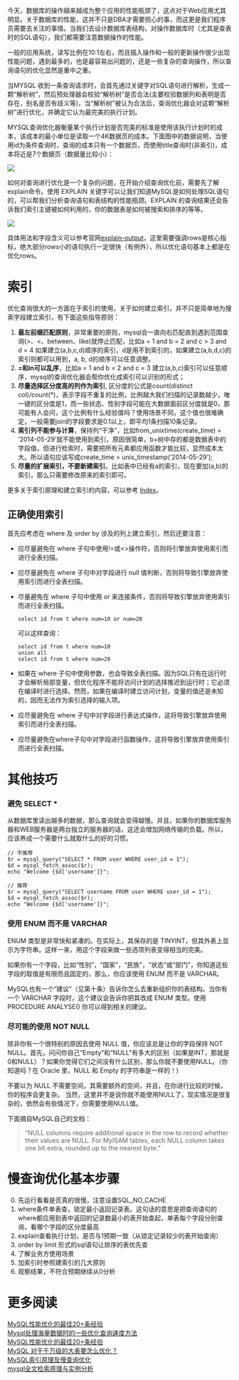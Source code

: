 今天，数据库的操作越来越成为整个应用的性能瓶颈了，这点对于Web应用尤其明显。关于数据库的性能，这并不只是DBA才需要担心的事，而这更是我们程序员需要去关注的事情。当我们去设计数据库表结构，对操作数据库时（尤其是查表时的SQL语句），我们都需要注意数据操作的性能。

一般的应用系统，读写比例在10:1左右，而且插入操作和一般的更新操作很少出现性能问题，遇到最多的，也是最容易出问题的，还是一些复杂的查询操作，所以查询语句的优化显然是重中之重。

当MYSQL 收到一条查询请求时，会首先通过关键字对SQL语句进行解析，生成一颗“解析树”，然后预处理器会校验“解析树”是否合法(主要校验数据列和表明是否存在，别名是否有歧义等)，当“解析树”被认为合法后，查询优化器会对这颗“解析树”进行优化，并确定它认为最完美的执行计划。

MYSQL查询优化器衡量某个执行计划是否完美的标准是使用该执行计划时的成本，该成本的最小单位是读取一个4K数据页的成本。下面图中的数据说明，当使用id为条件查询时，查询的成本只有一个数据页，而使用title查询时(非索引)，成本将近是7个数据页（数据量比较小）：

![][1]

如何对查询进行优化是一个复杂的问题，在开始介绍查询优化前，需要先了解explain命令。使用 EXPLAIN 关键字可以让我们知道MySQL是如何处理SQL语句的，可以帮我们分析查询语句和表结构的性能瓶颈。EXPLAIN 的查询结果还会告诉我们索引主键被如何利用的，你的数据表是如何被搜索和排序的等等。

![][2]

具体用法和字段含义可以参考官网[explain-output](http://dev.mysql.com/doc/refman/5.5/en/explain-output.html)，这里需要强调rows是核心指标，绝大部分rows小的语句执行一定很快（有例外），所以优化语句基本上都是在优化rows。

# 索引

优化查询很大的一方面在于索引的使用，关于如何建立索引，并不只是简单地为搜索字段建立索引，有下面这些指导原则：

1. **最左前缀匹配原则**，非常重要的原则，mysql会一直向右匹配直到遇到范围查询(>、<、between、like)就停止匹配，比如a = 1 and b = 2 and c > 3 and d = 4 如果建立(a,b,c,d)顺序的索引，d是用不到索引的，如果建立(a,b,d,c)的索引则都可以用到，a, b, d的顺序可以任意调整。
2. **=和in可以乱序**，比如a = 1 and b = 2 and c = 3 建立(a,b,c)索引可以任意顺序，mysql的查询优化器会帮你优化成索引可以识别的形式；
3. **尽量选择区分度高的列作为索引**, 区分度的公式是count(distinct col)/count(*)，表示字段不重复的比例，比例越大我们扫描的记录数越少，唯一键的区分度是1，而一些状态、性别字段可能在大数据面前区分度就是0，那可能有人会问，这个比例有什么经验值吗？使用场景不同，这个值也很难确定，一般需要join的字段要求是0.1以上，即平均1条扫描10条记录。
4. **索引列不能参与计算**，保持列“干净”，比如from_unixtime(create_time) = ’2014-05-29’就不能使用到索引，原因很简单，b+树中存的都是数据表中的字段值，但进行检索时，需要把所有元素都应用函数才能比较，显然成本太大。所以语句应该写成create_time = unix_timestamp(’2014-05-29’);
5. **尽量的扩展索引，不要新建索引**。比如表中已经有a的索引，现在要加(a,b)的索引，那么只需要修改原来的索引即可。

更多关于索引原理和建立索引的内容，可以参考 [Index](Index.md)。

## 正确使用索引


首先应考虑在 where 及 order by 涉及的列上建立索引，然后还要注意：

* 应尽量避免在 where 子句中使用!=或<>操作符，否则将引擎放弃使用索引而进行全表扫描。
* 应尽量避免在 where 子句中对字段进行 null 值判断，否则将导致引擎放弃使用索引而进行全表扫描。
* 尽量避免在 where 子句中使用 or 来连接条件，否则将导致引擎放弃使用索引而进行全表扫描。

    ```
    select id from t where num=10 or num=20
    ```
    可以这样查询：
    
    ```
    select id from t where num=10
    union all
    select id from t where num=20
    ```
* 如果在 where 子句中使用参数，也会导致全表扫描。因为SQL只有在运行时才会解析局部变量，但优化程序不能将访问计划的选择推迟到运行时；它必须在编译时进行选择。然而，如果在编译时建立访问计划，变量的值还是未知的，因而无法作为索引选择的输入项。
* 应尽量避免在 where 子句中对字段进行表达式操作，这将导致引擎放弃使用索引而进行全表扫描。
* 应尽量避免在where子句中对字段进行函数操作，这将导致引擎放弃使用索引而进行全表扫描。

# 其他技巧

### 避免 SELECT *

从数据库里读出越多的数据，那么查询就会变得越慢。并且，如果你的数据库服务器和WEB服务器是两台独立的服务器的话，这还会增加网络传输的负载。所以，应该养成一个需要什么就取什么的好的习惯。

```
// 不推荐
$r = mysql_query("SELECT * FROM user WHERE user_id = 1");
$d = mysql_fetch_assoc($r);
echo "Welcome {$d['username']}";
 
// 推荐
$r = mysql_query("SELECT username FROM user WHERE user_id = 1");
$d = mysql_fetch_assoc($r);
echo "Welcome {$d['username']}";
```

### 使用 ENUM 而不是 VARCHAR

ENUM 类型是非常快和紧凑的。在实际上，其保存的是 TINYINT，但其外表上显示为字符串。这样一来，用这个字段来做一些选项列表变得相当的完美。

如果你有一个字段，比如“性别”，“国家”，“民族”，“状态”或“部门”，你知道这些字段的取值是有限而且固定的，那么，你应该使用 ENUM 而不是 VARCHAR。

MySQL也有一个“建议”（见第十条）告诉你怎么去重新组织你的表结构。当你有一个 VARCHAR 字段时，这个建议会告诉你把其改成 ENUM 类型。使用 PROCEDURE ANALYSE() 你可以得到相关的建议。

### 尽可能的使用 NOT NULL

除非你有一个很特别的原因去使用 NULL 值，你应该总是让你的字段保持 NOT NULL。首先，问问你自己“Empty”和“NULL”有多大的区别（如果是INT，那就是0和NULL）？如果你觉得它们之间没有什么区别，那么你就不要使用NULL。（你知道吗？在 Oracle 里，NULL 和 Empty 的字符串是一样的！)

不要以为 NULL 不需要空间，其需要额外的空间，并且，在你进行比较的时候，你的程序会更复杂。 当然，这里并不是说你就不能使用NULL了，现实情况是很复杂的，依然会有些情况下，你需要使用NULL值。

下面摘自MySQL自己的文档：

> “NULL columns require additional space in the row to record whether their values are NULL. For MyISAM tables, each NULL column takes one bit extra, rounded up to the nearest byte.”

# 慢查询优化基本步骤

0. 先运行看看是否真的很慢，注意设置SQL_NO_CACHE
1. where条件单表查，锁定最小返回记录表。这句话的意思是把查询语句的where都应用到表中返回的记录数最小的表开始查起，单表每个字段分别查询，看哪个字段的区分度最高
2. explain查看执行计划，是否与1预期一致（从锁定记录较少的表开始查询）
3. order by limit 形式的sql语句让排序的表优先查
4. 了解业务方使用场景
5. 加索引时参照建索引的几大原则
6. 观察结果，不符合预期继续从0分析


# 更多阅读

[MySQL性能优化的最佳20+条经验](http://coolshell.cn/articles/1846.html)  
[Mysql处理海量数据时的一些优化查询速度方法](http://www.imooc.com/article/1204)    
[MySQL性能优化的最佳20+条经验](http://coolshell.cn/articles/1846.html)  
[MySQL 对于千万级的大表要怎么优化？](https://www.zhihu.com/question/19719997)  
[MySQL索引原理及慢查询优化](http://tech.meituan.com/mysql-index.html)  
[mysql全文检索原理与实例分析](http://www.bkjia.com/Mysql/1024998.html)  


[1]: http://7xrlu9.com1.z0.glb.clouddn.com/DataBaseSyetem_Query_Optimize_1.png
[2]: http://7xrlu9.com1.z0.glb.clouddn.com/DataBaseSyetem_Query_Optimize_2.png


